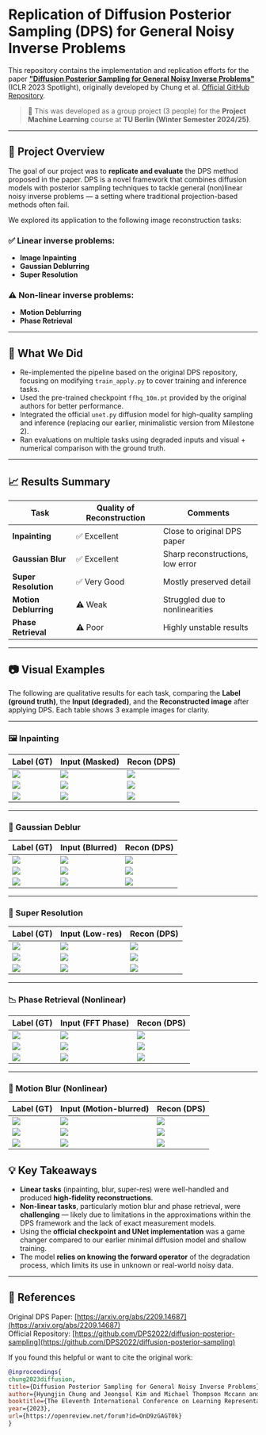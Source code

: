 # Replication of Diffusion Posterior Sampling (DPS) for General Noisy Inverse Problems

This repository contains the implementation and replication efforts for the paper [**"Diffusion Posterior Sampling for General Noisy Inverse Problems"**](https://arxiv.org/abs/2209.14687) (ICLR 2023 Spotlight), originally developed by Chung et al. [Official GitHub Repository](https://github.com/DPS2022/diffusion-posterior-sampling).

> 📍 This was developed as a group project (3 people) for the **Project Machine Learning** course at **TU Berlin (Winter Semester 2024/25)**.

---

## 🧠 Project Overview

The goal of our project was to **replicate and evaluate** the DPS method proposed in the paper. DPS is a novel framework that combines diffusion models with posterior sampling techniques to tackle general (non)linear noisy inverse problems — a setting where traditional projection-based methods often fail.

We explored its application to the following image reconstruction tasks:

### ✅ Linear inverse problems:
- **Image Inpainting**
- **Gaussian Deblurring**
- **Super Resolution**

### ⚠️ Non-linear inverse problems:
- **Motion Deblurring**
- **Phase Retrieval**

---

## 🔧 What We Did

- Re-implemented the pipeline based on the original DPS repository, focusing on modifying `train_apply.py` to cover training and inference tasks.
- Used the pre-trained checkpoint `ffhq_10m.pt` provided by the original authors for better performance.
- Integrated the official `unet.py` diffusion model for high-quality sampling and inference (replacing our earlier, minimalistic version from Milestone 2).
- Ran evaluations on multiple tasks using degraded inputs and visual + numerical comparison with the ground truth.

---

## 📈 Results Summary

| Task               | Quality of Reconstruction | Comments |
|--------------------|----------------------------|----------|
| **Inpainting**     | ✅ Excellent                | Close to original DPS paper |
| **Gaussian Blur**  | ✅ Excellent                | Sharp reconstructions, low error |
| **Super Resolution** | ✅ Very Good              | Mostly preserved detail |
| **Motion Deblurring** | ⚠️ Weak                 | Struggled due to nonlinearities |
| **Phase Retrieval**  | ⚠️ Poor                  | Highly unstable results |

---

## 📷 Visual Examples

The following are qualitative results for each task, comparing the **Label (ground truth)**, the **Input (degraded)**, and the **Reconstructed image** after applying DPS. Each table shows 3 example images for clarity.

---

### 🖼️ Inpainting

| Label (GT) | Input (Masked) | Recon (DPS) |
|------------|----------------|-------------|
| ![](./results/inpainting/label/00000.png) | ![](./results/inpainting/input/00000.png) | ![](./results/inpainting/recon/00000.png) |
| ![](./results/inpainting/label/00001.png) | ![](./results/inpainting/input/00001.png) | ![](./results/inpainting/recon/00001.png) |
| ![](./results/inpainting/label/00005.png) | ![](./results/inpainting/input/00005.png) | ![](./results/inpainting/recon/00005.png) |

---

### 🔬 Gaussian Deblur

| Label (GT) | Input (Blurred) | Recon (DPS) |
|------------|------------------|-------------|
| ![](./results/gaussian_blur/label/00000.png) | ![](./results/gaussian_blur/input/00000.png) | ![](./results/gaussian_blur/recon/00000.png) |
| ![](./results/gaussian_blur/label/00001.png) | ![](./results/gaussian_blur/input/00001.png) | ![](./results/gaussian_blur/recon/00001.png) |
| ![](./results/gaussian_blur/label/00005.png) | ![](./results/gaussian_blur/input/00005.png) | ![](./results/gaussian_blur/recon/00005.png) |

---

### 🧠 Super Resolution

| Label (GT) | Input (Low-res) | Recon (DPS) |
|------------|------------------|-------------|
| ![](./results/super_resolution/label/00000.png) | ![](./results/super_resolution/input/00000.png) | ![](./results/super_resolution/recon/00000.png) |
| ![](./results/super_resolution/label/00001.png) | ![](./results/super_resolution/input/00001.png) | ![](./results/super_resolution/recon/00001.png) |
| ![](./results/super_resolution/label/00005.png) | ![](./results/super_resolution/input/00005.png) | ![](./results/super_resolution/recon/00005.png) |

---

### 📉 Phase Retrieval (Nonlinear)

| Label (GT) | Input (FFT Phase) | Recon (DPS) |
|------------|-------------------|-------------|
| ![](./results/phase_retrieval/label/00000.png) | ![](./results/phase_retrieval/input/00000.png) | ![](./results/phase_retrieval/recon/00000.png) |
| ![](./results/phase_retrieval/label/00001.png) | ![](./results/phase_retrieval/input/00001.png) | ![](./results/phase_retrieval/recon/00001.png) |
| ![](./results/phase_retrieval/label/00005.png) | ![](./results/phase_retrieval/input/00005.png) | ![](./results/phase_retrieval/recon/00005.png) |

---

### 🎥 Motion Blur (Nonlinear)

| Label (GT) | Input (Motion-blurred) | Recon (DPS) |
|------------|-------------------------|-------------|
| ![](./results/motion_blur/label/00000.png) | ![](./results/motion_blur/input/00000.png) | ![](./results/motion_blur/recon/00000.png) |
| ![](./results/motion_blur/label/00001.png) | ![](./results/motion_blur/input/00001.png) | ![](./results/motion_blur/recon/00001.png) |
| ![](./results/motion_blur/label/00005.png) | ![](./results/motion_blur/input/00005.png) | ![](./results/motion_blur/recon/00005.png) |


## 💡 Key Takeaways

- **Linear tasks** (inpainting, blur, super-res) were well-handled and produced **high-fidelity reconstructions**.
- **Non-linear tasks**, particularly motion blur and phase retrieval, were **challenging** — likely due to limitations in the approximations within the DPS framework and the lack of exact measurement models.
- Using the **official checkpoint and UNet implementation** was a game changer compared to our earlier minimal diffusion model and shallow training.
- The model **relies on knowing the forward operator** of the degradation process, which limits its use in unknown or real-world noisy data.

---

## 📎 References

Original DPS Paper: [https://arxiv.org/abs/2209.14687](https://arxiv.org/abs/2209.14687)  
Official Repository: [https://github.com/DPS2022/diffusion-posterior-sampling](https://github.com/DPS2022/diffusion-posterior-sampling)

If you found this helpful or want to cite the original work:

```bibtex
@inproceedings{
chung2023diffusion,
title={Diffusion Posterior Sampling for General Noisy Inverse Problems},
author={Hyungjin Chung and Jeongsol Kim and Michael Thompson Mccann and Marc Louis Klasky and Jong Chul Ye},
booktitle={The Eleventh International Conference on Learning Representations },
year={2023},
url={https://openreview.net/forum?id=OnD9zGAGT0k}
}
